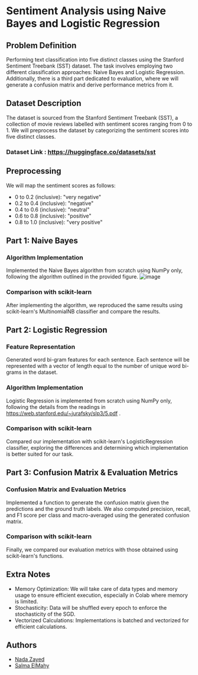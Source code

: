 # Sentiment Analysis using Naive Bayes and Logistic Regression

## Problem Definition
Performing text classification into five distinct classes using the Stanford Sentiment Treebank (SST) dataset. The task involves employing two different classification approaches: Naive Bayes and Logistic Regression. Additionally, there is a third part dedicated to evaluation, where we will generate a confusion matrix and derive performance metrics from it.

## Dataset Description
The dataset is sourced from the Stanford Sentiment Treebank (SST), a collection of movie reviews labelled with sentiment scores ranging from 0 to 1. We will preprocess the dataset by categorizing the sentiment scores into five distinct classes.
### Dataset Link : https://huggingface.co/datasets/sst

## Preprocessing
We will map the sentiment scores as follows:
- 0 to 0.2 (inclusive): "very negative"
- 0.2 to 0.4 (inclusive): "negative"
- 0.4 to 0.6 (inclusive): "neutral"
- 0.6 to 0.8 (inclusive): "positive"
- 0.8 to 1.0 (inclusive): "very positive"

## Part 1: Naive Bayes
### Algorithm Implementation
Implemented the Naive Bayes algorithm from scratch using NumPy only, following the algorithm outlined in the provided figure.
![image](https://github.com/elmahygurl/NLP_sst_Classification/assets/97133077/650a0523-4529-4930-8c3b-8531b63f9279)

### Comparison with scikit-learn
After implementing the algorithm, we reproduced the same results using scikit-learn's MultinomialNB classifier and compare the results.

## Part 2: Logistic Regression
### Feature Representation
Generated word bi-gram features for each sentence. Each sentence will be represented with a vector of length equal to the number of unique word bi-grams in the dataset.

### Algorithm Implementation
Logistic Regression is implemented from scratch using NumPy only, following the details from the readings in https://web.stanford.edu/~jurafsky/slp3/5.pdf .

### Comparison with scikit-learn
Compared our implementation with scikit-learn's LogisticRegression classifier, exploring the differences and determining which implementation is better suited for our task.

## Part 3: Confusion Matrix & Evaluation Metrics
### Confusion Matrix and Evaluation Metrics
Implemented a function to generate the confusion matrix given the predictions and the ground truth labels. We also computed precision, recall, and F1 score per class and macro-averaged using the generated confusion matrix.

### Comparison with scikit-learn
Finally, we compared our evaluation metrics with those obtained using scikit-learn's functions.

## Extra Notes
- Memory Optimization: We will take care of data types and memory usage to ensure efficient execution, especially in Colab where memory is limited.
- Stochasticity: Data will be shuffled every epoch to enforce the stochasticity of the SGD.
- Vectorized Calculations: Implementations is batched and vectorized for efficient calculations.

## Authors 
- [Nada Zayed](https://github.com/nadaz10)
- [Salma ElMahy](https://github.com/elmahygurl)
